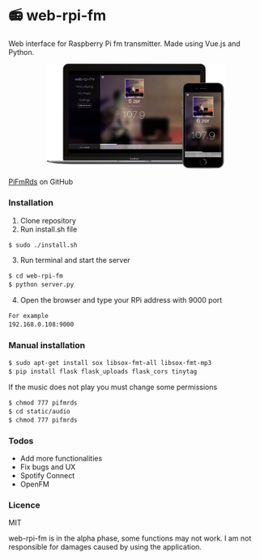 # 📻 web-rpi-fm
Web interface for Raspberry Pi fm transmitter. Made using Vue.js and Python.

<p align="center">
 <img src="/static/img/preview.png" width="70%">
</p>

[PiFmRds] on GitHub


### Installation
1. Clone repository
2. Run install.sh file
```sh
$ sudo ./install.sh
```
3. Run terminal and start the server
```sh
$ cd web-rpi-fm
$ python server.py
```
4. Open the browser and type your RPi address with 9000 port
```sh
For example
192.168.0.108:9000
```

### Manual installation
```sh
$ sudo apt-get install sox libsox-fmt-all libsox-fmt-mp3
$ pip install flask flask_uploads flask_cors tinytag
```

If the music does not play you must change some permissions
```sh
$ chmod 777 pifmrds
$ cd static/audio
$ chmod 777 pifmrds
```
### Todos
 - Add more functionalities
 - Fix bugs and UX
 - Spotify Connect
 - OpenFM
 
 ### Licence
 MIT

web-rpi-fm is in the alpha phase, some functions may not work.
I am not responsible for damages caused by using the application.

 [PiFmRds]: <https://github.com/ChristopheJacquet/PiFmRds>
